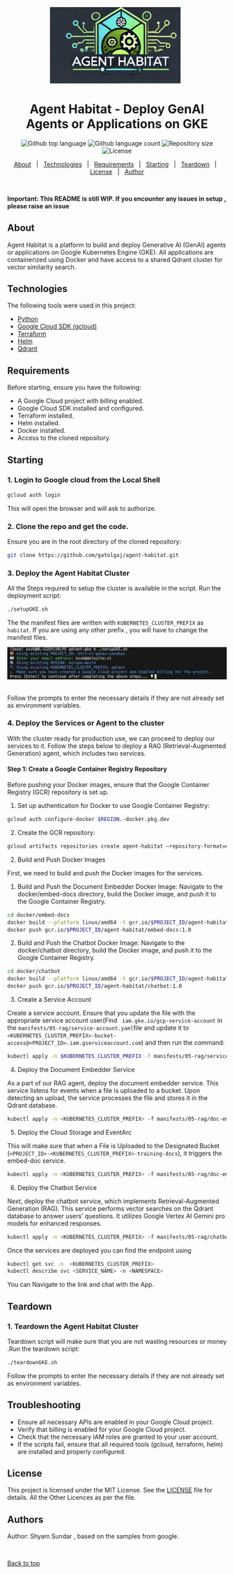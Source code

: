 <div align="center" id="top">
  <img src="image/logo.png" alt="Agent Habitat" width="300px"/>
  &#xa0;
</div>

<h1 align="center">Agent Habitat - Deploy GenAI Agents or Applications on GKE</h1>

<p align="center">
  <img alt="Github top language" src="https://img.shields.io/github/languages/top/gatolgaj/agent-habitat?color=56BEB8">
  <img alt="Github language count" src="https://img.shields.io/github/languages/count/gatolgaj/agent-habitat?color=56BEB8">
  <img alt="Repository size" src="https://img.shields.io/github/repo-size/gatolgaj/agent-habitat?color=56BEB8">
  <img alt="License" src="https://img.shields.io/github/license/gatolgaj/agent-habitat?color=56BEB8">
</p>

<p align="center">
  <a href="#about">About</a> &#xa0; | &#xa0;
  <a href="#technologies">Technologies</a> &#xa0; | &#xa0;
  <a href="#requirements">Requirements</a> &#xa0; | &#xa0;
  <a href="#starting">Starting</a> &#xa0; | &#xa0;
  <a href="#teardown">Teardown</a> &#xa0; | &#xa0;
  <a href="#license">License</a> &#xa0; | &#xa0;
  <a href="https://github.com/gatolgaj" target="_blank">Author</a>
</p>

<br>

**Important: This README is still WIP. If you encounter any issues in setup , please raise an issue**

## About

Agent Habitat is a platform to build and deploy Generative AI (GenAI) agents or applications on Google Kubernetes Engine (GKE). All applications are containerized using Docker and have access to a shared Qdrant cluster for vector similarity search.

## Technologies

The following tools were used in this project:

- [Python](https://www.python.org/)
- [Google Cloud SDK (gcloud)](https://cloud.google.com/sdk/docs/install)
- [Terraform](https://www.terraform.io/)
- [Helm](https://helm.sh/)
- [Qdrant](https://qdrant.tech/)

## Requirements

Before starting, ensure you have the following:

- A Google Cloud project with billing enabled.
- Google Cloud SDK installed and configured.
- Terraform installed.
- Helm installed.
- Docker installed.
- Access to the cloned repository.

## Starting

### 1. Login to Google cloud from the Local Shell
```sh
gcloud auth login
```
This will open the browser and will ask to authorize.

### 2. Clone the repo and get the code.

Ensure you are in the root directory of the cloned repository:

```sh
git clone https://github.com/gatolgaj/agent-habitat.git 
```

### 3. Deploy the Agent Habitat Cluster

All the Steps required to setup the cluster is available in the script. Run the deployment script:

```sh
./setupGKE.sh
```
The the manifest files are written with `KUBERNETES_CLUSTER_PREFIX` as `habitat`. If you are using any other prefix , you will have to change the manifest files.
<div align="center" id="top">
  <img src="image/screenshot.png" alt="Agent Habitat" />
  &#xa0;
</div>

Follow the prompts to enter the necessary details if they are not already set as environment variables.

### 4. Deploy the Services or Agent to the cluster

With the cluster ready for production use, we can proceed to deploy our services to it. Follow the steps below to deploy a RAG (Retrieval-Augmented Generation) agent, which includes two services.

#### Step 1: Create a Google Container Registry Repository

Before pushing your Docker images, ensure that the Google Container Registry (GCR) repository is set up.

 1. Set up authentication for Docker to use Google Container Registry:

```sh
gcloud auth configure-docker $REGION.-docker.pkg.dev
```

 2. Create the GCR repository:

```sh
gcloud artifacts repositories create agent-habitat –repository-format=docker –location=<region>
```

2. Build and Push Docker Images

First, we need to build and push the Docker images for the services.

 1. Build and Push the Document Embedder Docker Image:
Navigate to the docker/embed-docs directory, build the Docker image, and push it to the Google Container Registry.

```sh
cd docker/embed-docs
docker build --platform linux/amd64 -t gcr.io/$PROJECT_ID/agent-habitat/embed-docs:1.0 .
docker push gcr.io/$PROJECT_ID/agent-habitat/embed-docs:1.0
```

 2. Build and Push the Chatbot Docker Image:
Navigate to the docker/chatbot directory, build the Docker image, and push it to the Google Container Registry.

```sh
cd docker/chatbot
docker build --platform linux/amd64 -t gcr.io/$PROJECT_ID/agent-habitat/chatbot:1.0 .
docker push gcr.io/$PROJECT_ID/agent-habitat/chatbot:1.0
```

3. Create a Service Account

Create a service account. Ensure that you update the file with the appropriate service account user(Find  ` iam.gke.io/gcp-service-account` in the `manifests/05-rag/service-account.yaml`file and update it to `<KUBERNETES_CLUSTER_PREFIX>-bucket-access@<PROJECT_ID>.iam.gserviceaccount.com`) and then run the command:

```sh
kubectl apply -n $KUBERNETES_CLUSTER_PREFIX -f manifests/05-rag/service-account.yaml
```

4. Deploy the Document Embedder Service

As a part of our RAG agent, deploy the document embedder service. This service listens for events when a file is uploaded to a bucket. Upon detecting an upload, the service processes the file and stores it in the Qdrant database.

```sh
kubectl apply -n <KUBERNETES_CLUSTER_PREFIX> -f manifests/05-rag/doc-embedder.yaml
```
5. Deploy the Cloud Storage and EventArc 

This will make sure that when a File is Uploaded to the Designated Bucket (`<PROJECT_ID>-<KUBERNETES_CLUSTER_PREFIX>-training-docs`), it triggers the embed-doc service.
```sh
kubectl apply -n <KUBERNETES_CLUSTER_PREFIX> -f manifests/05-rag/doc-embedder.yaml
```

6. Deploy the Chatbot Service

Next, deploy the chatbot service, which implements Retrieval-Augmented Generation (RAG). This service performs vector searches on the Qdrant database to answer users’ questions. It utilizes Google Vertex AI Gemini pro models for enhanced responses.

```sh
kubectl apply -n <KUBERNETES_CLUSTER_PREFIX> -f manifests/05-rag/chatbot.yaml
```
Once the services are deployed you can find the endpoint using 

```sh
kubectl get svc -n  <KUBERNETES_CLUSTER_PREFIX>
kubectl describe svc <SERVICE_NAME> -n <NAMESPACE>
```
You can Navigate to the link and chat with the App.


## Teardown

### 1. Teardown the Agent Habitat Cluster

Teardown script will make sure that you are not wasting resources or money .Run the teardown script:

```sh
./teardownGKE.sh
```

Follow the prompts to enter the necessary details if they are not already set as environment variables.

## Troubleshooting

- Ensure all necessary APIs are enabled in your Google Cloud project.
- Verify that billing is enabled for your Google Cloud project.
- Check that the necessary IAM roles are granted to your user account.
- If the scripts fail, ensure that all required tools (gcloud, terraform, helm) are installed and properly configured.

## License

This project is licensed under the MIT License. See the [LICENSE](LICENSE) file for details. All the Other Licences as per the file.

## Authors

Author: Shyam Sundar , based on the samples from google.

&#xa0;

<a href="#top">Back to top</a>
